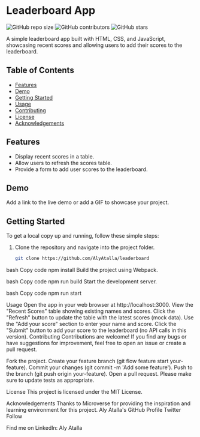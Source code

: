 # Leaderboard App

![GitHub repo size](https://img.shields.io/github/repo-size/AlyAtalla/leaderboard)
![GitHub contributors](https://img.shields.io/github/contributors/AlyAtalla/leaderboard-app)
![GitHub stars](https://img.shields.io/github/stars/AlyAtalla/leaderboard?style=social)

A simple leaderboard app built with HTML, CSS, and JavaScript, showcasing recent scores and allowing users to add their scores to the leaderboard.

## Table of Contents

- [Features](#features)
- [Demo](#demo)
- [Getting Started](#getting-started)
- [Usage](#usage)
- [Contributing](#contributing)
- [License](#license)
- [Acknowledgements](#acknowledgements)

## Features

- Display recent scores in a table.
- Allow users to refresh the scores table.
- Provide a form to add user scores to the leaderboard.

## Demo

Add a link to the live demo or add a GIF to showcase your project.

## Getting Started

To get a local copy up and running, follow these simple steps:

1. Clone the repository and navigate into the project folder.
   ```bash
   git clone https://github.com/AlyAtalla/leaderboard

bash
Copy code
npm install
Build the project using Webpack.

bash
Copy code
npm run build
Start the development server.

bash
Copy code
npm run start

Usage
Open the app in your web browser at http://localhost:3000.
View the "Recent Scores" table showing existing names and scores.
Click the "Refresh" button to update the table with the latest scores (mock data).
Use the "Add your score" section to enter your name and score.
Click the "Submit" button to add your score to the leaderboard (no API calls in this version).
Contributing
Contributions are welcome! If you find any bugs or have suggestions for improvement, feel free to open an issue or create a pull request.

Fork the project.
Create your feature branch (git flow feature start your-feature).
Commit your changes (git commit -m 'Add some feature').
Push to the branch (git push origin your-feature).
Open a pull request.
Please make sure to update tests as appropriate.

License
This project is licensed under the MIT License.

Acknowledgements
Thanks to Microverse for providing the inspiration and learning environment for this project.
Aly Atalla's GitHub Profile
Twitter Follow

Find me on LinkedIn: Aly Atalla